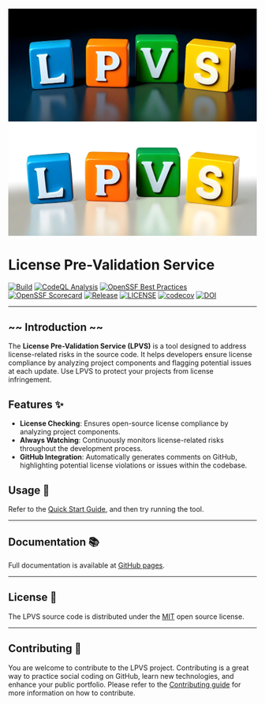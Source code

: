 ![Logo for dark mode](doc/docs/img/lpvs-dark.png#gh-dark-mode-only)
![Logo for light mode](doc/docs/img/lpvs-light.png#gh-light-mode-only)

# License Pre-Validation Service

[![Build](https://github.com/samsung/lpvs/workflows/Build/badge.svg)](https://github.com/samsung/lpvs/actions?query=workflow%3ABuild)
[![CodeQL Analysis](https://github.com/Samsung/LPVS/workflows/CodeQL%20Analysis/badge.svg)](https://github.com/Samsung/LPVS/actions?query=workflow%3A%22CodeQL+Analysis%22)
[![OpenSSF Best Practices](https://www.bestpractices.dev/projects/6309/badge)](https://www.bestpractices.dev/projects/6309)
[![OpenSSF Scorecard](https://api.securityscorecards.dev/projects/github.com/Samsung/LPVS/badge)](https://api.securityscorecards.dev/projects/github.com/Samsung/LPVS)
[![Release](https://img.shields.io/github/v/release/samsung/lpvs.svg)](https://github.com/Samsung/LPVS/releases)
[![LICENSE](https://img.shields.io/github/license/samsung/lpvs.svg)](https://github.com/Samsung/LPVS/blob/main/LICENSE)
[![codecov](https://codecov.io/gh/Samsung/LPVS/graph/badge.svg?token=XTD749ITNF)](https://codecov.io/gh/Samsung/LPVS)
[![DOI](https://zenodo.org/badge/DOI/10.5281/zenodo.7127519.svg)](https://doi.org/10.5281/zenodo.7127519)

---

## ~~ Introduction ~~

The **License Pre-Validation Service (LPVS)** is a tool designed to address license-related risks in the source code.
It helps developers ensure license compliance by analyzing project components and flagging potential issues at each update.
Use LPVS to protect your projects from license infringement.

## Features ✨

- **License Checking**: Ensures open-source license compliance by analyzing project components.
- **Always Watching**: Continuously monitors license-related risks throughout the development process.
- **GitHub Integration**: Automatically generates comments on GitHub, highlighting potential license violations or issues within the codebase.

## Usage 🚀

Refer to the [Quick Start Guide], and then try running the tool.

---

## Documentation 📚

Full documentation is available at [GitHub pages].

---

## License 📝

The LPVS source code is distributed under the [MIT] open source license.

---

## Contributing 🤝

You are welcome to contribute to the LPVS project.
Contributing is a great way to practice social coding on GitHub, learn new technologies, and enhance your public portfolio.
Please refer to the [Contributing guide] for more information on how to contribute.

[GitHub pages]: https://samsung.github.io/LPVS/
[Contributing guide]: https://samsung.github.io/LPVS/dev-guide/contributing/
[MIT]: https://opensource.org/licenses/MIT
[Quick Start Guide]: https://samsung.github.io/LPVS/quick-start-guide/
